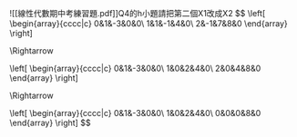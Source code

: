 ![[線性代數期中考練習題.pdf]]Q4的h小題請把第二個X1改成X2
$$
\left[
\begin{array}{cccc|c}
0&1&-3&0&0\\
1&1&-1&4&0\\
2&-1&7&8&0
\end{array}
\right]

\Rightarrow

\left[
\begin{array}{cccc|c}
0&1&-3&0&0\\
1&0&2&4&0\\
2&0&4&8&0
\end{array}
\right]

\Rightarrow

\left[
\begin{array}{cccc|c}
0&1&-3&0&0\\
1&0&2&4&0\\
0&0&0&8&0
\end{array}
\right]
$$